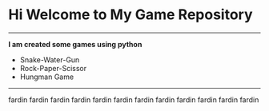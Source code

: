 # Hi Welcome to My Game Repository
***

**I am created some games using python**
- Snake-Water-Gun
- Rock-Paper-Scissor
- Hungman Game
---
fardin
fardin
fardin
fardin
fardin
fardin
fardin
fardin
fardin
fardin
fardin
fardin
